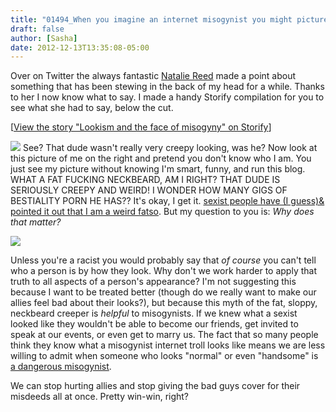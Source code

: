 ```yaml
---
title: "01494_When you imagine an internet misogynist you might picture me"
draft: false
author: [Sasha]
date: 2012-12-13T13:35:08-05:00
---
```


Over on Twitter the always fantastic [Natalie Reed](https://twitter.com/nataliereed84) made a point about something that has been stewing in the back of my head for a while. Thanks to her I now know what to say. I made a handy Storify compilation for you to see what she had to say, below the cut.




<noscript>[[View the story "Lookism and the face of misogyny" on Storify](//storify.com/sashapixlee/lookism-and-the-face-of-misogyny)]</noscript>

![](http://www.morethanmen.org/wp-content/uploads/2012/12/creepysasha-150x150.jpg)
See? That dude wasn't really very creepy looking, was he? Now look at this picture of me on the right and pretend you don't know who I am. You just see my picture without knowing I'm smart, funny, and run this blog. WHAT A FAT FUCKING NECKBEARD, AM I RIGHT? THAT DUDE IS SERIOUSLY CREEPY AND WEIRD! I WONDER HOW MANY GIGS OF BESTIALITY PORN HE HAS?? It's okay, I get it. [sexist people have (I guess)&  pointed it out that I am a weird fatso](http://atheiststoday.com/elevatorgate/?p=1979). But my question to you is: _Why does that matter?_

![](http://www.morethanmen.org/wp-content/uploads/2012/12/jackdonovan2.jpg)

Unless you're a racist you would probably say that _of course_ you can't tell who a person is by how they look. Why don't we work harder to apply that truth to all aspects of a person's appearance? I'm not suggesting this because I want to be treated better (though do we really want to make our allies feel bad about their looks?), but because this myth of the fat, sloppy, neckbeard creeper is _helpful_ to misogynists. If we knew what a sexist looked like they wouldn't be able to become our friends, get invited to speak at our events, or even get to marry us. The fact that so many people think they know what a misogynist internet troll looks like means we are less willing to admit when someone who looks "normal" or even "handsome" is [a dangerous misogynist](http://www.rawstory.com/rs/2012/11/27/when-mens-rights-narratives-kill/).

We can stop hurting allies and stop giving the bad guys cover for their misdeeds all at once. Pretty win-win, right?